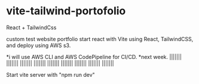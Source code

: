# vite-tailwind-portofolio
React + TailwindCss
 
 custom test website portfolio start react with Vite using React, TailwindCSS, and deploy using AWS s3.
 
*i will use AWS CLI and AWS CodePipeline for CI/CD.
*next week.
||||||| |||||||   ||||||| ||||||| |||||||   ||||||| ||||||| |||||||   |||||||
 
 Start vite server with  "npm run dev"
